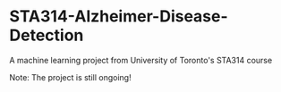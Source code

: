 # STA314-Alzheimer-Disease-Detection
A machine learning project from University of Toronto's STA314 course

Note: The project is still ongoing!
